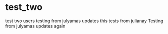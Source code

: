 # test_two
 test two users
testing from julyamas updates
this tests from julianay
Testing from julyamas updates again

